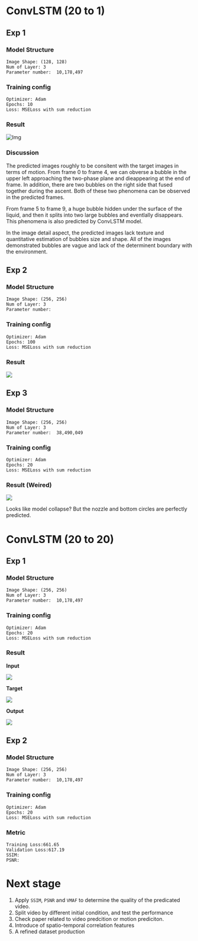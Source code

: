 # ConvLSTM (20 to 1)

##  Exp 1

### Model Structure

```
Image Shape: (128, 128)
Num of Layer: 3
Parameter number:  10,178,497
```
### Training config

```
Optimizer: Adam
Epochs: 10
Loss: MSELoss with sum reduction
```
### Result
![Img](./files/a.png)

### Discussion
The predicted images roughly to be consitent with the target images in terms of motion.
From frame 0 to frame 4, we can obverse a bubble in the upper left approaching the two-phase plane and dieappearing at the end of frame. In addition, there are two bubbles on the right side that fused together during the ascent. Both of these two phenomena can be observed in the predicted frames.

From frame 5 to frame 9, a huge bubble hidden under the surface of the liquid, and then it splits into two large bubbles and eventlally disappears. This phenomena is also predicted by ConvLSTM model.

In the image detail aspect, the predicted images lack texture and quantitative estimation of bubbles size and shape. All of the images demonstrated bubbles are vague and lack of the determinent boundary with the environment.  





## Exp 2

### Model Structure

```
Image Shape: (256, 256)
Num of Layer: 3
Parameter number:  
```
### Training config

```
Optimizer: Adam
Epochs: 100
Loss: MSELoss with sum reduction
```
### Result

![](./files/b.png)



## Exp 3

### Model Structure

```
Image Shape: (256, 256)
Num of Layer: 3
Parameter number:  38,490,049
```

### Training config

```
Optimizer: Adam
Epochs: 20
Loss: MSELoss with sum reduction
```

### Result (Weired)

![](./files/f.png)



Looks like model collapse? But the nozzle and bottom circles are perfectly predicted.



# ConvLSTM (20 to 20)

## Exp 1

### Model Structure

```
Image Shape: (256, 256)
Num of Layer: 3
Parameter number:  10,178,497
```

### Training config

```
Optimizer: Adam
Epochs: 20
Loss: MSELoss with sum reduction
```

### Result

**Input**

![](./files/c.png)

**Target**

![](./files/d.png)



**Output**

![](./files/e.png)





## Exp 2

### Model Structure

```
Image Shape: (256, 256)
Num of Layer: 3
Parameter number:  10,178,497
```

### Training config

```
Optimizer: Adam
Epochs: 20
Loss: MSELoss with sum reduction
```

### Metric

```
Training Loss:661.65 
Validation Loss:617.19
SSIM: 
PSNR: 

```








# Next stage
1. Apply `SSIM`, `PSNR` and `VMAF` to determine the quality of the predicated video.
2. Split video by different initial condition, and test the performance
3. Check paper related to video predcition or motion prediciton.
4. Introduce of spatio-temporal correlation features
5. A refined dataset production